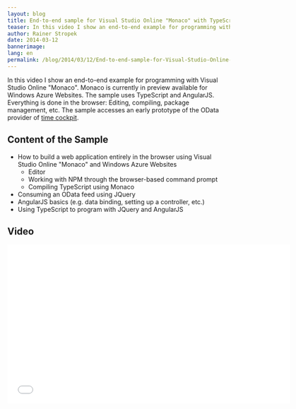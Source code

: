 ```yaml
---
layout: blog
title: End-to-end sample for Visual Studio Online "Monaco" with TypeScript and AngularJS
teaser: In this video I show an end-to-end example for programming with Visual Studio Online "Monaco". Monaco is currently in preview available for Windows Azure Websites. The sample uses TypeScript and AngularJS. Everything is done in the browser -  Editing, compiling, package management, etc. The sample accesses an early prototype of the OData provider of time cockpit.
author: Rainer Stropek
date: 2014-03-12
bannerimage: 
lang: en
permalink: /blog/2014/03/12/End-to-end-sample-for-Visual-Studio-Online-Monaco-with-TypeScript-and-AngularJS
---
```


<p>In this video I show an end-to-end example for programming with Visual Studio Online "Monaco". Monaco is currently in preview available for Windows Azure Websites. The sample uses TypeScript and AngularJS. Everything is done in the browser: Editing, compiling, package management, etc. The sample accesses an early prototype of the OData provider of <a href="http://www.timecockpit.com" target="_blank">time cockpit</a>.</p><h2>Content of the Sample</h2><ul>
  <li>How to build a web application entirely in the browser using Visual Studio Online "Monaco" and Windows Azure Websites

<ul><li>Editor</li><li>Working with NPM through the browser-based command prompt</li><li>Compiling TypeScript using Monaco</li></ul></li>
  <li>Consuming an OData feed using JQuery</li>
  <li>AngularJS basics (e.g. data binding, setting up a controller, etc.)</li>
  <li>Using TypeScript to program with JQuery and AngularJS</li>
</ul><h2>Video</h2><div class="videoWrapper">
  <iframe width="640" height="360" src="//www.youtube.com/embed/4he7dCIJPdE?rel=0" frameborder="0" allowfullscreen="allowfullscreen"></iframe>
</div>